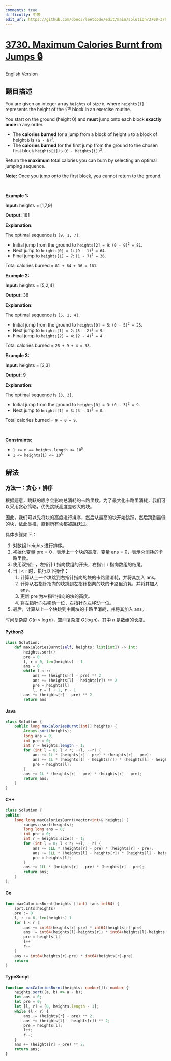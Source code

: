 ```yaml
---
comments: true
difficulty: 中等
edit_url: https://github.com/doocs/leetcode/edit/main/solution/3700-3799/3730.Maximum%20Calories%20Burnt%20from%20Jumps/README.md
---
```


<!-- problem:start -->

# [3730. Maximum Calories Burnt from Jumps 🔒](https://leetcode.cn/problems/maximum-calories-burnt-from-jumps)

[English Version](/solution/3700-3799/3730.Maximum%20Calories%20Burnt%20from%20Jumps/README_EN.md)

## 题目描述

<!-- description:start -->

<p>You are given an integer array <code>heights</code> of size <code>n</code>, where <code>heights[i]</code> represents the height of the <code>i<sup>th</sup></code> block in an exercise routine.</p>

<p>You start on the ground (height 0) and <strong>must</strong> jump onto each block <strong>exactly once</strong> in any order.</p>

<ul>
	<li>The <strong>calories burned</strong> for a jump from a block of height <code>a</code> to a block of height <code>b</code> is <code>(a - b)<sup>2</sup></code>.</li>
	<li>The <strong>calories burned</strong> for the first jump from the ground to the chosen first block <code>heights[i]</code> is <code>(0 - heights[i])<sup>2</sup></code>.</li>
</ul>

<p>Return the <strong>maximum</strong> total calories you can burn by selecting an optimal jumping sequence.</p>

<p><strong>Note:</strong> Once you jump onto the first block, you cannot return to the ground.</p>

<p>&nbsp;</p>
<p><strong class="example">Example 1:</strong></p>

<div class="example-block">
<p><strong>Input:</strong> <span class="example-io">heights = [1,7,9]</span></p>

<p><strong>Output:</strong> <span class="example-io">181</span></p>

<p><strong>Explanation:</strong>​​​​​​​</p>

<p>The optimal sequence is <code>[9, 1, 7]</code>.</p>

<ul>
	<li>Initial jump from the ground to <code>heights[2] = 9</code>: <code>(0 - 9)<sup>2</sup> = 81</code>.</li>
	<li>Next jump to <code>heights[0] = 1</code>: <code>(9 - 1)<sup>2</sup> = 64</code>.</li>
	<li>Final jump to <code>heights[1] = 7</code>: <code>(1 - 7)<sup>2</sup> = 36</code>.</li>
</ul>

<p>Total calories burned = <code>81 + 64 + 36 = 181</code>.</p>
</div>

<p><strong class="example">Example 2:</strong></p>

<div class="example-block">
<p><strong>Input:</strong> <span class="example-io">heights = [5,2,4]</span></p>

<p><strong>Output:</strong> <span class="example-io">38</span></p>

<p><strong>Explanation:</strong></p>

<p>The optimal sequence is <code>[5, 2, 4]</code>.</p>

<ul>
	<li>Initial jump from the ground to <code>heights[0] = 5</code>: <code>(0 - 5)<sup>2</sup> = 25</code>.</li>
	<li>Next jump to <code>heights[1] = 2</code>: <code>(5 - 2)<sup>2</sup> = 9</code>.</li>
	<li>Final jump to <code>heights[2] = 4</code>: <code>(2 - 4)<sup>2</sup> = 4</code>.</li>
</ul>

<p>Total calories burned = <code>25 + 9 + 4 = 38</code>.</p>
</div>

<p><strong class="example">Example 3:</strong></p>

<div class="example-block">
<p><strong>Input:</strong> <span class="example-io">heights = [3,3]</span></p>

<p><strong>Output:</strong> <span class="example-io">9</span></p>

<p><strong>Explanation:</strong></p>

<p>The optimal sequence is <code>[3, 3]</code>.</p>

<ul>
	<li>Initial jump from the ground to <code>heights[0] = 3</code>: <code>(0 - 3)<sup>2</sup> = 9</code>.</li>
	<li>Next jump to <code>heights[1] = 3</code>: <code>(3 - 3)<sup>2</sup> = 0</code>.</li>
</ul>

<p>Total calories burned = <code>9 + 0 = 9</code>.</p>
</div>

<p>&nbsp;</p>
<p><strong>Constraints:</strong></p>

<ul>
	<li><code>1 &lt;= n == heights.length &lt;= 10<sup>5</sup></code></li>
	<li><code>1 &lt;= heights[i] &lt;= 10<sup>5</sup></code></li>
</ul>

<!-- description:end -->

## 解法

<!-- solution:start -->

### 方法一：贪心 + 排序

根据题意，跳跃的顺序会影响总消耗的卡路里数。为了最大化卡路里消耗，我们可以采用贪心策略，优先跳跃高度差较大的块。

因此，我们可以先将块的高度进行排序，然后从最高的块开始跳跃，然后跳到最低的块，依此类推，直到所有块都被跳跃过。

具体步骤如下：

1. 对数组 $\text{heights}$ 进行排序。
1. 初始化变量 $\text{pre} = 0$，表示上一个块的高度，变量 $\text{ans} = 0$，表示总消耗的卡路里数。
1. 使用双指针，左指针 $\text{l}$ 指向数组的开头，右指针 $\text{r}$ 指向数组的结尾。
1. 当 $\text{l} < \text{r}$ 时，执行以下操作：
    1. 计算从上一个块跳到右指针指向的块的卡路里消耗，并将其加入 $\text{ans}$。
    1. 计算从右指针指向的块跳到左指针指向的块的卡路里消耗，并将其加入 $\text{ans}$。
    1. 更新 $\text{pre}$ 为左指针指向的块的高度。
    1. 将左指针向右移动一位，右指针向左移动一位。
1. 最后，计算从上一个块跳到中间块的卡路里消耗，并将其加入 $\text{ans}$。

时间复杂度 $O(n \times \log n)$，空间复杂度 $O(\log n)$。其中 $n$ 是数组的长度。

<!-- tabs:start -->

#### Python3

```python
class Solution:
    def maxCaloriesBurnt(self, heights: list[int]) -> int:
        heights.sort()
        pre = 0
        l, r = 0, len(heights) - 1
        ans = 0
        while l < r:
            ans += (heights[r] - pre) ** 2
            ans += (heights[l] - heights[r]) ** 2
            pre = heights[l]
            l, r = l + 1, r - 1
        ans += (heights[r] - pre) ** 2
        return ans
```

#### Java

```java
class Solution {
    public long maxCaloriesBurnt(int[] heights) {
        Arrays.sort(heights);
        long ans = 0;
        int pre = 0;
        int r = heights.length - 1;
        for (int l = 0; l < r; ++l, --r) {
            ans += 1L * (heights[r] - pre) * (heights[r] - pre);
            ans += 1L * (heights[l] - heights[r]) * (heights[l] - heights[r]);
            pre = heights[l];
        }
        ans += 1L * (heights[r] - pre) * (heights[r] - pre);
        return ans;
    }
}
```

#### C++

```cpp
class Solution {
public:
    long long maxCaloriesBurnt(vector<int>& heights) {
        ranges::sort(heights);
        long long ans = 0;
        int pre = 0;
        int r = heights.size() - 1;
        for (int l = 0; l < r; ++l, --r) {
            ans += 1LL * (heights[r] - pre) * (heights[r] - pre);
            ans += 1LL * (heights[l] - heights[r]) * (heights[l] - heights[r]);
            pre = heights[l];
        }
        ans += 1LL * (heights[r] - pre) * (heights[r] - pre);
        return ans;
    }
};
```

#### Go

```go
func maxCaloriesBurnt(heights []int) (ans int64) {
	sort.Ints(heights)
	pre := 0
	l, r := 0, len(heights)-1
	for l < r {
		ans += int64(heights[r]-pre) * int64(heights[r]-pre)
		ans += int64(heights[l]-heights[r]) * int64(heights[l]-heights[r])
		pre = heights[l]
		l++
		r--
	}
	ans += int64(heights[r]-pre) * int64(heights[r]-pre)
	return
}
```

#### TypeScript

```ts
function maxCaloriesBurnt(heights: number[]): number {
    heights.sort((a, b) => a - b);
    let ans = 0;
    let pre = 0;
    let [l, r] = [0, heights.length - 1];
    while (l < r) {
        ans += (heights[r] - pre) ** 2;
        ans += (heights[l] - heights[r]) ** 2;
        pre = heights[l];
        l++;
        r--;
    }
    ans += (heights[r] - pre) ** 2;
    return ans;
}
```

<!-- tabs:end -->

<!-- solution:end -->

<!-- problem:end -->
